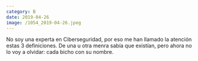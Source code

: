 ```yaml
--- 
category: B 
date: 2019-04-26 
image: /1054_2019-04-26.jpeg 
--- 
```


No soy una experta en Ciberseguridad, por eso me han llamado la atención estas 3 definiciones. De una u otra menra sabía que existían, pero ahora no lo voy a olvidar: cada bicho con su nombre.